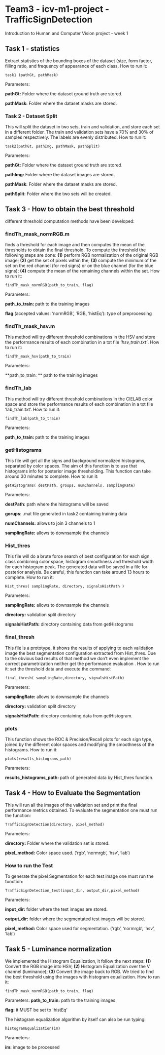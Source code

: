 # Team3 - icv-m1-project - TrafficSignDetection
Introduction to Human and Computer Vision project - week 1

## Task 1 - statistics
Extract statistics of the bounding boxes of the dataset (size, form factor, filling ratio, and frequency of appearance of each class.
How to run it:
```
task1 (pathGt, pathMask)
```
Parameters:

**pathGt:** Folder where the dataset ground truth are stored.

**pathMask:** Folder where the dataset masks are stored.

### Task 2 - Dataset Split
This will split the dataset in two sets, train and validation, and store each set in a different folder. The train and validation sets have a 70% and 30% of samples respectively. The labels are evenly distributed.
How to run it:
```
task2(pathGt, pathImg, pathMask, pathSplit)
```
Parameters:

**pathGt:** Folder where the dataset ground truth are stored.

**pathImg:** Folder where the dataset images are stored.

**pathMask:** Folder where the dataset masks are stored.

**pathSplit:** Folder where the two sets will be created.

## Task 3 - How to obtain the best threshold
different threshold computation methods have been developed: 

### **findTh_mask_normRGB.m**
 finds a threshold for each image and then computes the mean of the thresholds to obtain the final threshold. To compute the threshold the following steps are done: **(1)** perform RGB normalization of the original RGB image; **(2)** get the set of pixels within the; **(3)** compute the minimum of the set on the red channel (for red signs) or on the blue channel (for the blue signs); **(4)** compute the mean of the remaining channels within the set.
How to run it:
```
findTh_mask_normRGB(path_to_train, flag) 
```
 Parameters:
 
**path_to_train:** path to the training images

**flag** (accepted values: ‘normRGB’, ‘RGB, ‘histEq’): type of preprocessing

    

### **findTh_mask_hsv.m**
This method will try different threshold combinations in the HSV and store the performance results of each combination in a txt file *‘hsv_train.txt’*.
How to run it: 
```
findTh_mask_hsv(path_to_train) 
```
Parameters:

**path_to_train: ** path to the training images

### **findTh_lab**
This method will try different threshold combinations in the CIELAB color space and store the performance results of each combination in a txt file ‘lab_train.txt’.
How to run it:
```
findTh_lab(path_to_train) 
```
Parameters:

**path_to_train:** path to the training images

### **getHistograms**
This file will get all the signs and background normalized histograms, separated by color spaces. The aim of this function is to use that histograms info for posterior image thresholding. This function can take around 30 minutes to complete.
How to run it:
```
getHistograms( destPath, groups, numChannels, samplingRate)
```
Parameters:

**destPath:** path where the histograms will be saved

**gorups:** .mat file generated in task2 containing training data

**numChannels:** allows to join 3 channels to 1

**samplingRate:** allows to downsample the channels 


### **Hist_thres**
This file will do a brute force search of best configuration for each sign class combining color space, histogram smoothness and threshold width for each histogram peak. The generated data will be saved in a file for posterior analysis. Be careful, this function can take around 13 hours to complete.
How to run it:
```
Hist_thres( samplingRate, directory, signalsHistPath )
```
Parameters:

**samplingRate:** allows to downsample the channels

**directory:** validation split directory

**signalsHistPath:** directory containing data from getHistograms

### **final_thresh**
This file is a prototype, it shows the results of applying to each validation image the best segmentation configuration extracted from Hist_thres. Due to the obvious bad results of that method we don’t even implement the correct parametrization neither get the performance evaluation .
How to run it: set the threshold data and execute the command:
```
final_thresh( samplingRate,directory, signalsHistPath)
```
Parameters:

**samplingRate:** allows to downsample the channels

**directory:** validation split directory

**signalsHistPath:** directory containing data from getHistogram.

### **plots**
This function shows the ROC & Precision/Recall plots for each sign type, joined by the different color spaces and modifying the smoothness of the histograms.
How to run it:
```
plots(results_histograms_path)
```
Parameters:

**results_histograms_path:** path of generated data by Hist_thres function.


## Task 4 - How to Evaluate the Segmentation
This will run all the images of the validation set and print the final performance metrics obtained.
To evaluate the segmentation one must run the function:
```
TrafficSignDetection(directory, pixel_method)
```
Parameters:

**directory:** Folder where the validation set is stored.

**pixel_method:** Color space used. (‘rgb’, ‘normrgb’, ‘hsv’, ‘lab’)

### **How to run the Test**
To generate the pixel Segmentation for each test image one must run the function:
```
TrafficSignDetection_test(input_dir, output_dir,pixel_method)
```
Parameters:

**input_dir:** folder where the test images are stored.

**output_dir:** folder where the segmentated test images will be stored.

**pixel_method:** Color space used for segmentation. (‘rgb’, ‘normrgb’, ‘hsv’, ‘lab’)


## Task 5 - Luminance normalization
We implemented the Histogram Equalization, it follow the next steps: **(1)** Convert the RGB image into HSV; **(2)** Histogram Equalization over the V channel (luminance); **(3)** Convert the image back to RGB.
We tried to find the best threshold using the images with histogram equalization.
How to run it:
```
findTh_mask_normRGB(path_to_train, flag) 
```
Parameters:
**path_to_train:** path to the training images

**flag:** it MUST be set to 'histEq'

The histogram equalization algorithm by itself can also be run typing:
```
histogramEqualization(im)
```
Parameters:

**im:** image to be processed







